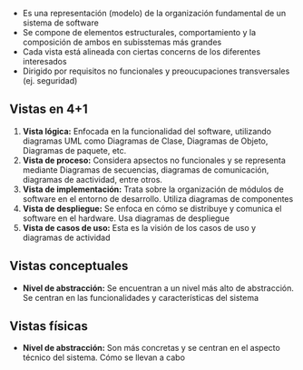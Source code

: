 - Es una representación (modelo) de la organización fundamental de un sistema de software
- Se compone de elementos estructurales, comportamiento y la composición de ambos en subisstemas más grandes
- Cada vista está alineada con ciertas concerns de los diferentes interesados
- Dirigido por requisitos no funcionales y preoucupaciones transversales (ej. seguridad)
## Vistas en 4+1
1. **Vista lógica:** Enfocada en la funcionalidad del software, utilizando diagramas UML como Diagramas de Clase, Diagramas de Objeto, Diagramas de paquete, etc.
2. **Vista de proceso:** Considera apsectos no funcionales y se representa mediante Diagramas de secuencias, diagramas de comunicación, diagramas de aactividad, entre otros.
3. **Vista de implementación:** Trata sobre la organización de módulos de software en el entorno de desarrollo. Utiliza diagramas de componentes
4. **Vista de despliegue:** Se enfoca en cómo se distribuye y comunica el software en el hardware. Usa diagramas de despliegue
5. **Vista de casos de uso:** Esta es la visión de los casos de uso y diagramas de actividad
## Vistas conceptuales
- **Nivel de abstracción:** Se encuentran a un nivel más alto de abstracción. Se centran en las funcionalidades y características del sistema
## Vistas físicas
- **Nivel de abstracción:** Son más concretas y se centran en el aspecto técnico del sistema. Cómo se llevan a cabo  